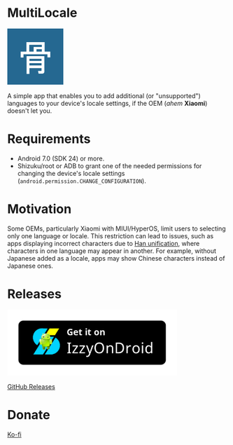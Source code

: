 # MultiLocale
<img src="/app/src/main/ic_launcher-playstore.png" width="128"/> 

A simple app that enables you to add additional (or "unsupported") languages to your device's locale settings, if the OEM (*ahem* **Xiaomi**) doesn't let you.
# Requirements
* Android 7.0 (SDK 24) or more.
* Shizuku/root or ADB to grant one of the needed permissions for changing the device's locale settings (`android.permission.CHANGE_CONFIGURATION`).
# Motivation
Some OEMs, particularly Xiaomi with MIUI/HyperOS, limit users to selecting only one language or locale. 
This restriction can lead to issues, such as apps displaying incorrect characters due to [Han unification](https://en.wikipedia.org/wiki/Han_unification), where characters in one language may appear in another.
For example, without Japanese added as a locale, apps may show Chinese characters instead of Japanese ones.
# Releases
<a href="https://apt.izzysoft.de/fdroid/index/apk/io.nightdavisao.multilocale">
  <img src="/assets/IzzyOnDroid.png" alt="IzzyOnDroid" height="150">
</a>

[GitHub Releases](https://github.com/Nightdavisao/MultiLocale/releases)
# Donate
[Ko-fi](https://ko-fi.com/nightdavisao)